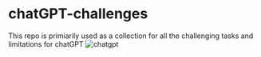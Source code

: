 # chatGPT-challenges
This repo is primiarily used as a collection for all the challenging tasks and limitations for chatGPT
![chatgpt](https://user-images.githubusercontent.com/9338658/205480302-863562b1-2153-4e5a-8f20-a86166256fbe.png)


